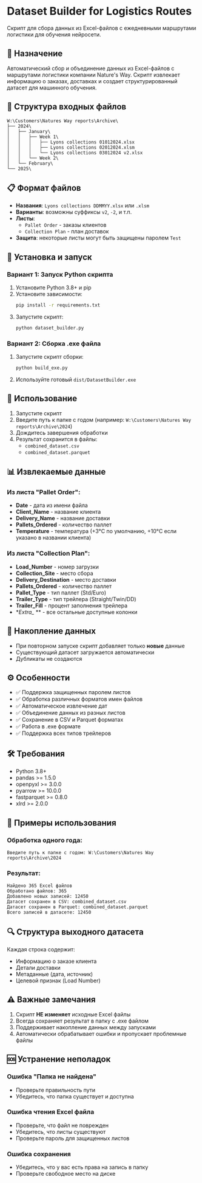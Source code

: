 # Dataset Builder for Logistics Routes

Скрипт для сбора данных из Excel-файлов с ежедневными маршрутами логистики для обучения нейросети.

## 🎯 Назначение

Автоматический сбор и объединение данных из Excel-файлов с маршрутами логистики компании Nature's Way. Скрипт извлекает информацию о заказах, доставках и создает структурированный датасет для машинного обучения.

## 📁 Структура входных файлов

```
W:\Customers\Natures Way reports\Archive\
├── 2024\
│   ├── January\
│   │   ├── Week 1\
│   │   │   ├── Lyons collections 01012024.xlsx
│   │   │   ├── Lyons collections 02012024.xlsm
│   │   │   └── Lyons collections 03012024 v2.xlsx
│   │   └── Week 2\
│   └── February\
└── 2025\
```

## 📋 Формат файлов

- **Названия**: `Lyons collections DDMMYY.xlsx` или `.xlsm`
- **Варианты**: возможны суффиксы `v2`, `-2`, и т.п.
- **Листы**: 
  - `Pallet Order` - заказы клиентов
  - `Collection Plan` - план доставок
- **Защита**: некоторые листы могут быть защищены паролем `Test`

## 🔧 Установка и запуск

### Вариант 1: Запуск Python скрипта

1. Установите Python 3.8+ и pip
2. Установите зависимости:
   ```bash
   pip install -r requirements.txt
   ```
3. Запустите скрипт:
   ```bash
   python dataset_builder.py
   ```

### Вариант 2: Сборка .exe файла

1. Запустите скрипт сборки:
   ```bash
   python build_exe.py
   ```
2. Используйте готовый `dist/DatasetBuilder.exe`

## 🚀 Использование

1. Запустите скрипт
2. Введите путь к папке с годом (например: `W:\Customers\Natures Way reports\Archive\2024`)
3. Дождитесь завершения обработки
4. Результат сохранится в файлы:
   - `combined_dataset.csv`
   - `combined_dataset.parquet`

## 📊 Извлекаемые данные

### Из листа "Pallet Order":
- **Date** - дата из имени файла
- **Client_Name** - название клиента
- **Delivery_Name** - название доставки
- **Pallets_Ordered** - количество паллет
- **Temperature** - температура (+3°C по умолчанию, +10°C если указано в названии клиента)

### Из листа "Collection Plan":
- **Load_Number** - номер загрузки
- **Collection_Site** - место сбора
- **Delivery_Destination** - место доставки
- **Pallets_Ordered** - количество паллет
- **Pallet_Type** - тип паллет (Std/Euro)
- **Trailer_Type** - тип трейлера (Straight/Twin/DD)
- **Trailer_Fill** - процент заполнения трейлера
- **Extra_* ** - все остальные доступные колонки

## 🔄 Накопление данных

- При повторном запуске скрипт добавляет только **новые** данные
- Существующий датасет загружается автоматически
- Дубликаты не создаются

## ⚙️ Особенности

- ✅ Поддержка защищенных паролем листов
- ✅ Обработка различных форматов имен файлов
- ✅ Автоматическое извлечение дат
- ✅ Объединение данных из разных листов
- ✅ Сохранение в CSV и Parquet форматах
- ✅ Работа в .exe формате
- ✅ Поддержка всех типов трейлеров

## 🛠️ Требования

- Python 3.8+
- pandas >= 1.5.0
- openpyxl >= 3.0.0
- pyarrow >= 10.0.0
- fastparquet >= 0.8.0
- xlrd >= 2.0.0

## 📝 Примеры использования

### Обработка одного года:
```
Введите путь к папке с годом: W:\Customers\Natures Way reports\Archive\2024
```

### Результат:
```
Найдено 365 Excel файлов
Обработано файлов: 365
Добавлено новых записей: 12450
Датасет сохранен в CSV: combined_dataset.csv
Датасет сохранен в Parquet: combined_dataset.parquet
Всего записей в датасете: 12450
```

## 🔍 Структура выходного датасета

Каждая строка содержит:
- Информацию о заказе клиента
- Детали доставки
- Метаданные (дата, источник)
- Целевой признак (Load Number)

## ⚠️ Важные замечания

1. Скрипт **НЕ изменяет** исходные Excel файлы
2. Всегда сохраняет результат в папку с .exe файлом
3. Поддерживает накопление данных между запусками
4. Автоматически обрабатывает ошибки и пропускает проблемные файлы

## 🆘 Устранение неполадок

### Ошибка "Папка не найдена"
- Проверьте правильность пути
- Убедитесь, что папка существует и доступна

### Ошибка чтения Excel файла
- Проверьте, что файл не поврежден
- Убедитесь, что листы существуют
- Проверьте пароль для защищенных листов

### Ошибка сохранения
- Убедитесь, что у вас есть права на запись в папку
- Проверьте свободное место на диске
